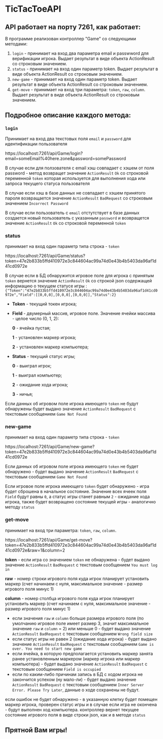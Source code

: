 # TicTacToeAPI

## API работает на порту 7261, как работает:

В программе реализован контроллер "Game" со следующими методами:
1. `login` - принимает на вход два параметра email и passwword для верификации игрока. Выдает результат в виде объекта ActionResult со строковым значением.
2. `status` - принимает на вход один параметр token. Выдает результат в виде объекта ActionResult со строковым значением.
3. `new-game` - принимает на вход один параметр token. Выдает результат в виде объекта ActionResult со строковым значением.
4. `get-move` - принимает на вход три параметра: `token`, `raw`, `column`. Выдает результат в виде объекта ActionResult со строковым значением.


## Подробное описание каждого метода:

### `login`

Принимает на вход два текстовых поля `email` и `password` для идентификации пользователя

https://localhost:7261/api/Game/login?email=someEmail%40here.zone&password=somePassword

В случае если для ползователя с email хэш совпадает с хэшем от поля password - метод возвращет значение `ActionResult` `Ok` со строковой переменной `token` которая используется для выполнения хода или запроса текущего статуса пользователя

В случае если хэш в базе данных не совпадает с хэшем принятого пароля возвращается значение `ActionResult` `BadRequest` со строковым значением `Incorrect Password`

В случае если пользователь с `email` отстутствует в базе данных создается новый пользователь с указанным `password` и возвращется значение `ActionResult` `Ok` со строковой переменной `token`

### status

принимает на вход один параметр типа строка - `token`

https://localhost:7261/api/Game/status?token=47e2b833b5ffd410972e3c844604ac99a74d0e43b4b5403da96af1d41cd0972e

В случае если в БД обнаружится игровое поле для игрока с принятым `token` вернется значение `ActionResult` `Ok` со строкой json содержащей информацию о текущем статусе игры : `{"Token":"47e2b833b5ffd410972e3c844604ac99a74d0e43b4b5403da96af1d41cd0972e","Field":[[0,0,0],[0,0,0],[0,0,0]],"Status":2}`

* **Token** - текущий токен игрока;
* **Field** - двумерный массив, игровое поле. Значение ячейки массива - целое число (0, 1, 2):
    
    **0** - ячейка пустая;

    **1** - установлен маркер игрока;

    **2** - установлен маркер компьютера;

* **Status** - текущий статус игры;

    **0** - выиграл игрок;

    **1** - выиграл компьютер;

    **2** - ожидание хода игрока;
    
    **3** - ничья;

Если данных об игровом поле игрока имеющего `token` не будут обнаружены будет выдано значение `ActionResult` `BadRequest` с текстовым сообщением `Game Not Found`

### new-game

принимает на вход один параметр типа строка - `token`

https://localhost:7261/api/Game/new-game?token=47e2b833b5ffd410972e3c844604ac99a74d0e43b4b5403da96af1d41cd0972e

Если данных об игровом поле игрока имеющего `token` не будет обнаружено - будет выдано значение `ActionResult` `BadRequest` с текстовым сообщением `Game Not Found`

Если игровое поле игрока имеющего `token` будет обнаружено - игра будет сброшена в начальное состояние. Значение всех ячеек поля `Field` будут равны `0`, а статус игры станет равным `2` - ожидание хода игрока, также будет возвращено состояние текущей игры - аналогично методу `status`

### get-move

принимает на вход три параметра: `token`, `raw`, `column`.

https://localhost:7261/api/Game/get-move?token=47e2b833b5ffd410972e3c844604ac99a74d0e43b4b5403da96af1d41cd0972e&raw=1&column=2

**token** - если игра со значением `token` не обнаружена - будет выдано значение `ActionResult` `BadRequest` с текстовым сообщением `You must log in`

**raw** - номер строки игрового поля куда игрок планирует установить маркер (счет начинаем с нуля, максимальное значение - размер игрового поля минус 1)

**column** - номер столбца игрового поля куда игрок планирует установить маркер (счет начинаем с нуля, максимальное значение - размер игрового поля минус 1)

* если значения `raw` и `column` больше размера игрового поля (по умолчанию игровое поле имеет размер 3, значит максимальное значение `raw` и `column` = 2) или меньше 0 - будет выдано значение `ActionResult` `BadRequest` с текстовым сообщением `Wrong field size`
* если статус игры не равен 2 (ожидание хода игрока) - будет выдано значение `ActionResult` `BadRequest` с текстовым сообщением `Game is over. You need to start new game`
* если ячейка, в которую предполагается установить маркер занята ранее установленным маркером (иаркер игрока или маркер компьютера) - будет выдано значение `ActionResult` `BadRequest` с текстовым сообщением `Field is occupied`
* если по каким-либо причинам запись в БД с ходом игрока не закончится успехом (ну мало-ли) - будет выдано значение `ActionResult` `BadRequest` с текстовым сообщением `Inner Server Error. Please Try Later`, данные о ходе сохранены не будут.

если ошибок не будет обнаружено - в указанную клетку будет помещен маркер игрока, проверен статус игры и в случае если игра не окончена - будут выполнен ход компьютера. контроллер вернет текущее состояние игрового поля в виде строки json, как и в методе `status`

## Прятной Вам игры!
